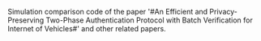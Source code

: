Simulation comparison code of the paper '#An Efficient and Privacy-Preserving Two-Phase Authentication Protocol with Batch Verification for Internet of Vehicles#' and other related papers.
